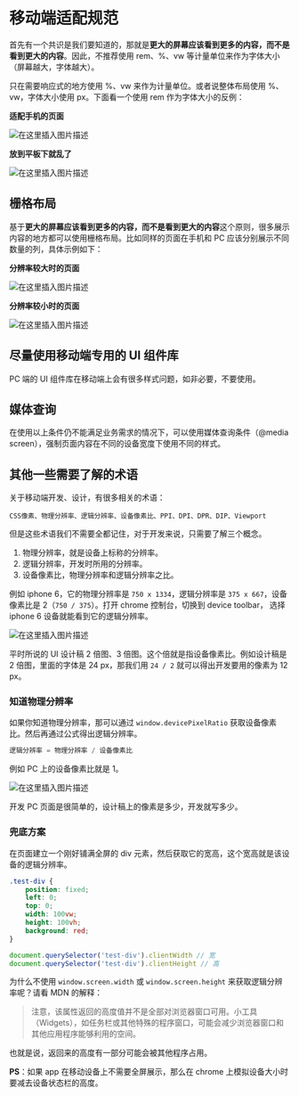 # 移动端适配规范
首先有一个共识是我们要知道的，那就是**更大的屏幕应该看到更多的内容，而不是看到更大的内容**。因此，不推荐使用 rem、%、vw 等计量单位来作为字体大小（屏幕越大，字体越大）。

只在需要响应式的地方使用 %、vw 来作为计量单位。或者说整体布局使用 %、vw，字体大小使用 px。下面看一个使用 rem 作为字体大小的反例：

**适配手机的页面**

![在这里插入图片描述](https://img-blog.csdnimg.cn/2020112112523771.png?x-oss-process=image/watermark,type_ZmFuZ3poZW5naGVpdGk,shadow_10,text_aHR0cHM6Ly9ibG9nLmNzZG4ubmV0L3E0MTEwMjAzODI=,size_16,color_FFFFFF,t_70#pic_center)

**放到平板下就乱了**

![在这里插入图片描述](https://img-blog.csdnimg.cn/20201121125328211.png?x-oss-process=image/watermark,type_ZmFuZ3poZW5naGVpdGk,shadow_10,text_aHR0cHM6Ly9ibG9nLmNzZG4ubmV0L3E0MTEwMjAzODI=,size_16,color_FFFFFF,t_70#pic_center)

## 栅格布局
基于**更大的屏幕应该看到更多的内容，而不是看到更大的内容**这个原则，很多展示内容的地方都可以使用栅格布局。比如同样的页面在手机和 PC 应该分别展示不同数量的列，具体示例如下：

**分辨率较大时的页面**

![在这里插入图片描述](https://img-blog.csdnimg.cn/20201121154641400.png?x-oss-process=image/watermark,type_ZmFuZ3poZW5naGVpdGk,shadow_10,text_aHR0cHM6Ly9ibG9nLmNzZG4ubmV0L3E0MTEwMjAzODI=,size_16,color_FFFFFF,t_70#pic_center)

**分辨率较小时的页面**

![在这里插入图片描述](https://img-blog.csdnimg.cn/20201121154707760.png?x-oss-process=image/watermark,type_ZmFuZ3poZW5naGVpdGk,shadow_10,text_aHR0cHM6Ly9ibG9nLmNzZG4ubmV0L3E0MTEwMjAzODI=,size_16,color_FFFFFF,t_70#pic_center)

## 尽量使用移动端专用的 UI 组件库
PC 端的 UI 组件库在移动端上会有很多样式问题，如非必要，不要使用。

## 媒体查询
在使用以上条件仍不能满足业务需求的情况下，可以使用媒体查询条件（@media screen），强制页面内容在不同的设备宽度下使用不同的样式。

## 其他一些需要了解的术语
关于移动端开发、设计，有很多相关的术语：
```
CSS像素、物理分辨率、逻辑分辨率、设备像素比、PPI、DPI、DPR、DIP、Viewport
```
但是这些术语我们不需要全都记住，对于开发来说，只需要了解三个概念。
1. 物理分辨率，就是设备上标称的分辨率。
2. 逻辑分辨率，开发时所用的分辨率。
3. 设备像素比，物理分辨率和逻辑分辨率之比。

例如 iphone 6，它的物理分辨率是 `750 x 1334`，逻辑分辨率是 `375 x 667`，设备像素比是 2（`750 / 375`）。打开 chrome 控制台，切换到 device toolbar， 选择 iphone 6 设备就能看到它的逻辑分辨率。

![在这里插入图片描述](https://img-blog.csdnimg.cn/20201121110407618.png?x-oss-process=image/watermark,type_ZmFuZ3poZW5naGVpdGk,shadow_10,text_aHR0cHM6Ly9ibG9nLmNzZG4ubmV0L3E0MTEwMjAzODI=,size_16,color_FFFFFF,t_70#pic_center)

平时所说的 UI 设计稿 2 倍图、3 倍图。这个倍就是指设备像素比。例如设计稿是 2 倍图，里面的字体是 24 px，那我们用 `24 / 2` 就可以得出开发要用的像素为 12 px。

### 知道物理分辨率
如果你知道物理分辨率，那可以通过 `window.devicePixelRatio` 获取设备像素比。然后再通过公式得出逻辑分辨率。
```js
逻辑分辨率 = 物理分辨率 / 设备像素比
```
例如 PC 上的设备像素比就是 1。

![在这里插入图片描述](https://img-blog.csdnimg.cn/20201121111155948.png#pic_center)

开发 PC 页面是很简单的，设计稿上的像素是多少，开发就写多少。

### 兜底方案
在页面建立一个刚好铺满全屏的 div 元素，然后获取它的宽高，这个宽高就是该设备的逻辑分辨率。
```css
.test-div {
	position: fixed;
	left: 0;
	top: 0;
	width: 100vw;
	height: 100vh;
	background: red;
}
```
```js
document.querySelector('test-div').clientWidth // 宽
document.querySelector('test-div').clientHeight // 高
```
为什么不使用 `window.screen.width` 或 `window.screen.height` 来获取逻辑分辨率呢？请看 MDN 的解释：
>注意，该属性返回的高度值并不是全部对浏览器窗口可用。小工具（Widgets），如任务栏或其他特殊的程序窗口，可能会减少浏览器窗口和其他应用程序能够利用的空间。

也就是说，返回来的高度有一部分可能会被其他程序占用。

**PS**：如果 app 在移动设备上不需要全屏展示，那么在 chrome 上模拟设备大小时要减去设备状态栏的高度。